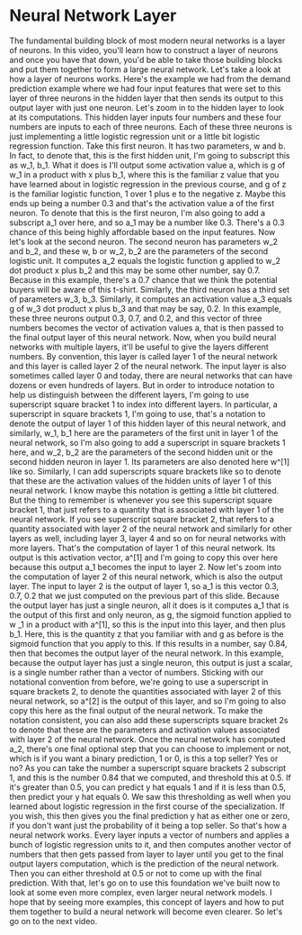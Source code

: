 # Neural Network Layer

The fundamental building block of most modern neural networks is a layer of neurons. In this video, you'll learn how to construct a layer of neurons and once you have that down, you'd be able to take those building blocks and put them together to form a large neural network. Let's take a look at how a layer of neurons works. Here's the example we had from the demand prediction example where we had four input features that were set to this layer of three neurons in the hidden layer that then sends its output to this output layer with just one neuron. Let's zoom in to the hidden layer to look at its computations. This hidden layer inputs four numbers and these four numbers are inputs to each of three neurons. Each of these three neurons is just implementing a little logistic regression unit or a little bit logistic regression function. Take this first neuron. It has two parameters, w and b. In fact, to denote that, this is the first hidden unit, I'm going to subscript this as w_1, b_1. What it does is I'll output some activation value a, which is g of w_1 in a product with x plus b_1, where this is the familiar z value that you have learned about in logistic regression in the previous course, and g of z is the familiar logistic function, 1 over 1 plus e to the negative z. Maybe this ends up being a number 0.3 and that's the activation value a of the first neuron. To denote that this is the first neuron, I'm also going to add a subscript a_1 over here, and so a_1 may be a number like 0.3. There's a 0.3 chance of this being highly affordable based on the input features. Now let's look at the second neuron. The second neuron has parameters w_2 and b_2, and these w, b or w_2, b_2 are the parameters of the second logistic unit. It computes a_2 equals the logistic function g applied to w_2 dot product x plus b_2 and this may be some other number, say 0.7. Because in this example, there's a 0.7 chance that we think the potential buyers will be aware of this t-shirt. Similarly, the third neuron has a third set of parameters w_3, b_3. Similarly, it computes an activation value a_3 equals g of w_3 dot product x plus b_3 and that may be say, 0.2. In this example, these three neurons output 0.3, 0.7, and 0.2, and this vector of three numbers becomes the vector of activation values a, that is then passed to the final output layer of this neural network. Now, when you build neural networks with multiple layers, it'll be useful to give the layers different numbers. By convention, this layer is called layer 1 of the neural network and this layer is called layer 2 of the neural network. The input layer is also sometimes called layer 0 and today, there are neural networks that can have dozens or even hundreds of layers. But in order to introduce notation to help us distinguish between the different layers, I'm going to use superscript square bracket 1 to index into different layers. In particular, a superscript in square brackets 1, I'm going to use, that's a notation to denote the output of layer 1 of this hidden layer of this neural network, and similarly, w_1, b_1 here are the parameters of the first unit in layer 1 of the neural network, so I'm also going to add a superscript in square brackets 1 here, and w_2, b_2 are the parameters of the second hidden unit or the second hidden neuron in layer 1. Its parameters are also denoted here w^[1] like so. Similarly, I can add superscripts square brackets like so to denote that these are the activation values of the hidden units of layer 1 of this neural network. I know maybe this notation is getting a little bit cluttered. But the thing to remember is whenever you see this superscript square bracket 1, that just refers to a quantity that is associated with layer 1 of the neural network. If you see superscript square bracket 2, that refers to a quantity associated with layer 2 of the neural network and similarly for other layers as well, including layer 3, layer 4 and so on for neural networks with more layers. That's the computation of layer 1 of this neural network. Its output is this activation vector, a^[1] and I'm going to copy this over here because this output a_1 becomes the input to layer 2. Now let's zoom into the computation of layer 2 of this neural network, which is also the output layer. The input to layer 2 is the output of layer 1, so a_1 is this vector 0.3, 0.7, 0.2 that we just computed on the previous part of this slide. Because the output layer has just a single neuron, all it does is it computes a_1 that is the output of this first and only neuron, as g, the sigmoid function applied to w _1 in a product with a^[1], so this is the input into this layer, and then plus b_1. Here, this is the quantity z that you familiar with and g as before is the sigmoid function that you apply to this. If this results in a number, say 0.84, then that becomes the output layer of the neural network. In this example, because the output layer has just a single neuron, this output is just a scalar, is a single number rather than a vector of numbers. Sticking with our notational convention from before, we're going to use a superscript in square brackets 2, to denote the quantities associated with layer 2 of this neural network, so a^[2] is the output of this layer, and so I'm going to also copy this here as the final output of the neural network. To make the notation consistent, you can also add these superscripts square bracket 2s to denote that these are the parameters and activation values associated with layer 2 of the neural network. Once the neural network has computed a_2, there's one final optional step that you can choose to implement or not, which is if you want a binary prediction, 1 or 0, is this a top seller? Yes or no? As you can take the number a superscript square brackets 2 subscript 1, and this is the number 0.84 that we computed, and threshold this at 0.5. If it's greater than 0.5, you can predict y hat equals 1 and if it is less than 0.5, then predict your y hat equals 0. We saw this thresholding as well when you learned about logistic regression in the first course of the specialization. If you wish, this then gives you the final prediction y hat as either one or zero, if you don't want just the probability of it being a top seller. So that's how a neural network works. Every layer inputs a vector of numbers and applies a bunch of logistic regression units to it, and then computes another vector of numbers that then gets passed from layer to layer until you get to the final output layers computation, which is the prediction of the neural network. Then you can either threshold at 0.5 or not to come up with the final prediction. With that, let's go on to use this foundation we've built now to look at some even more complex, even larger neural network models. I hope that by seeing more examples, this concept of layers and how to put them together to build a neural network will become even clearer. So let's go on to the next video.


​


